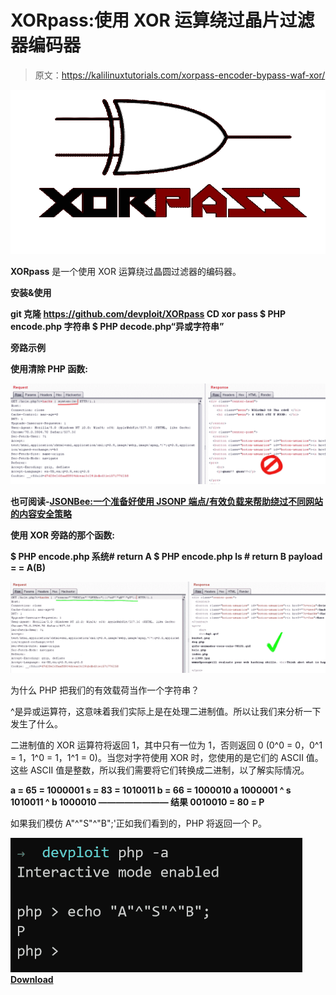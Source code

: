 # XORpass:使用 XOR 运算绕过晶片过滤器编码器

> 原文：<https://kalilinuxtutorials.com/xorpass-encoder-bypass-waf-xor/>

[![XORpass : Encoder To Bypass WAF Filters Using XOR Operations](img/d2b78462bbf38bef2ec4cb27b952b773.png "XORpass : Encoder To Bypass WAF Filters Using XOR Operations")](https://1.bp.blogspot.com/-PrAdU0bZjDc/Xbka-mTzNHI/AAAAAAAADLQ/9mXv-3TF5KU809qusEUlHxMW2C0I5giDQCLcBGAsYHQ/s1600/XORpass-1%2B%25281%2529.png)

**XORpass** 是一个使用 XOR 运算绕过晶圆过滤器的编码器。

**安装&使用**

**git 克隆 https://github.com/devploit/XORpass
CD xor pass
$ PHP encode.php 字符串
$ PHP decode.php“异或字符串”**

**旁路示例**

**使用清除 PHP 函数:**

![](img/ffa5dc4a8e396b94a4286281acaf56b4.png)

**也可阅读-[JSONBee:一个准备好使用 JSONP 端点/有效负载来帮助绕过不同网站的内容安全策略](https://kalilinuxtutorials.com/jsonbee-jsonp-endpoints-payloads/)**

**使用 XOR 旁路的那个函数:**

**$ PHP encode.php 系统# return A
$ PHP encode.php ls # return B
payload = = A(B)**

![](img/b1f26ed32fb7f2f7945f2f70ccdaf119.png)

为什么 PHP 把我们的有效载荷当作一个字符串？

^是异或运算符，这意味着我们实际上是在处理二进制值。所以让我们来分析一下发生了什么。

二进制值的 XOR 运算符将返回 1，其中只有一位为 1，否则返回 0 (0^0 = 0，0^1 = 1，1^0 = 1，1^1 = 0)。当您对字符使用 XOR 时，您使用的是它们的 ASCII 值。这些 ASCII 值是整数，所以我们需要将它们转换成二进制，以了解实际情况。

**a = 65 = 1000001
s = 83 = 1010011
b = 66 = 1000010
a 1000001
^
s 1010011
^
b 1000010
————————
结果 0010010 = 80 = P** 

如果我们模仿 A"^"S"^"B";'正如我们看到的，PHP 将返回一个 P。

![](img/b232fdd916c07f095503970096188fb2.png)[**Download**](https://github.com/devploit/XORpass#example-of-bypass)